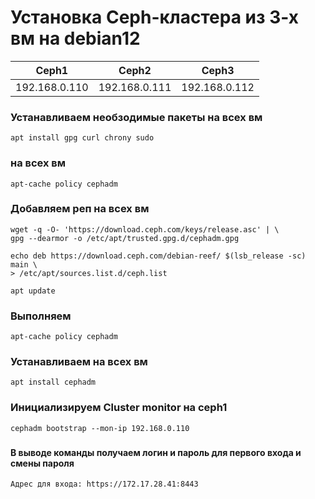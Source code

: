 # Установка Ceph-кластера из 3-х вм на debian12

|       Ceph1      |      Ceph2      |      Ceph3     |
|------------------|-----------------|----------------|
| 192.168.0.110    | 192.168.0.111   | 192.168.0.112  |

### Устанавливаем необзодимые пакеты на всех вм
```
apt install gpg curl chrony sudo
```
### на всех вм 
```
apt-cache policy cephadm
```
### Добавляем реп на всех вм
```
wget -q -O- 'https://download.ceph.com/keys/release.asc' | \
gpg --dearmor -o /etc/apt/trusted.gpg.d/cephadm.gpg

echo deb https://download.ceph.com/debian-reef/ $(lsb_release -sc) main \
> /etc/apt/sources.list.d/ceph.list

apt update
```

### Выполняем
```
apt-cache policy cephadm 
```
### Устанавливаем на всех вм
```
apt install cephadm
```
### Инициализируем Cluster monitor на ceph1
```
cephadm bootstrap --mon-ip 192.168.0.110
```
### 
#### В выводе команды получаем логин и пароль  для первого входа и смены пароля
`Адрес для входа: https://172.17.28.41:8443`
